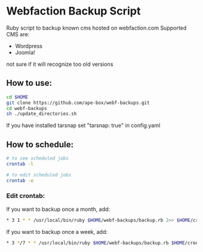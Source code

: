 Webfaction Backup Script
============

Ruby script to backup known cms hosted on webfaction.com
Supported CMS are:
* Wordpress
* Joomla!

not sure if it will recognize too old versions

## How to use:

```sh
cd $HOME
git clone https://github.com/ape-box/webf-backups.git
cd webf-backups
sh ./update_directories.sh
````

If you have installed tarsnap set "tarsnap: true" in config.yaml


## How to schedule:

```sh
# to see scheduled jobs
crontab -l

# to edit scheduled jobs
crontab -e
````


### Edit crontab:
If you want to backup once a month, add:
```sh
* 3 1 * * /usr/local/bin/ruby $HOME/webf-backups/backup.rb 2>> $HOME/cron.log
````

If you want to backup once a week, add:
```sh
* 3 */7 * * /usr/local/bin/ruby $HOME/webf-backups/backup.rb $HOME/cron.log
````

